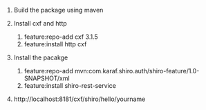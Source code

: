 1) Build the package using maven

2) Install cxf and http

      1) feature:repo-add cxf 3.1.5
      2) feature:install http cxf

3) Install the pacakge

    1) feature:repo-add mvn:com.karaf.shiro.auth/shiro-feature/1.0-SNAPSHOT/xml
    2) feature:install shiro-rest-service


4) http://localhost:8181/cxf/shiro/hello/yourname
